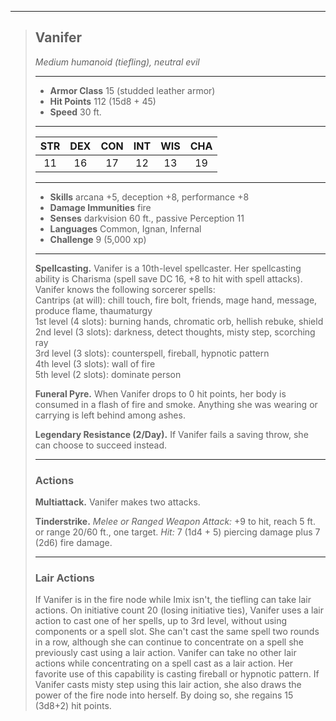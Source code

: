 ***
> ## Vanifer
> *Medium humanoid (tiefling), neutral evil*
> 
> ***
> 
> - **Armor Class** 15 (studded leather armor)
> - **Hit Points** 112 (15d8 + 45)
> - **Speed** 30 ft.
> 
> ***
> 
> |STR|DEX|CON|INT|WIS|CHA|
> |:---:|:---:|:---:|:---:|:---:|:---:|
> |11|16|17|12|13|19|
> 
> ***
> 
> - **Skills** arcana +5, deception +8, performance +8
> - **Damage Immunities** fire
> - **Senses** darkvision 60 ft., passive Perception 11
> - **Languages** Common, Ignan, Infernal
> - **Challenge** 9 (5,000 xp)
> 
> ***
> 
> **Spellcasting.** Vanifer is a 10th-level spellcaster. Her spellcasting ability is Charisma (spell save DC 16, +8 to hit with spell attacks). Vanifer knows the following sorcerer spells:  
> Cantrips (at will): chill touch, fire bolt, friends, mage hand, message, produce flame, thaumaturgy  
> 1st level (4 slots): burning hands, chromatic orb, hellish rebuke, shield  
> 2nd level (3 slots): darkness, detect thoughts, misty step, scorching ray  
> 3rd level (3 slots): counterspell, fireball, hypnotic pattern  
> 4th level (3 slots): wall of fire  
> 5th level (2 slots): dominate person
> 
> **Funeral Pyre.** When Vanifer drops to 0 hit points, her body is consumed in a flash of fire and smoke. Anything she was wearing or carrying is left behind among ashes.
> 
> **Legendary Resistance (2/Day).** If Vanifer fails a saving throw, she can choose to succeed instead.
> 
> ***
> 
> ### Actions
> **Multiattack.** Vanifer makes two attacks.
> 
> **Tinderstrike.** *Melee or Ranged Weapon Attack:* +9 to hit, reach 5 ft. or range 20/60 ft., one target. *Hit:* 7 (1d4 + 5) piercing damage plus 7 (2d6) fire damage.
> 
> ***
> 
> ### Lair Actions
> If Vanifer is in the fire node while Imix isn't, the tiefling can take lair actions. On initiative count 20 (losing initiative ties), Vanifer uses a lair action to cast one of her spells, up to 3rd level, without using components or a spell slot. She can't cast the same spell two rounds in a row, although she can continue to concentrate on a spell she previously cast using a lair action. Vanifer can take no other lair actions while concentrating on a spell cast as a lair action. Her favorite use of this capability is casting fireball or hypnotic pattern.
> If Vanifer casts misty step using this lair action, she also draws the power of the fire node into herself. By doing so, she regains 15 (3d8+2) hit points.